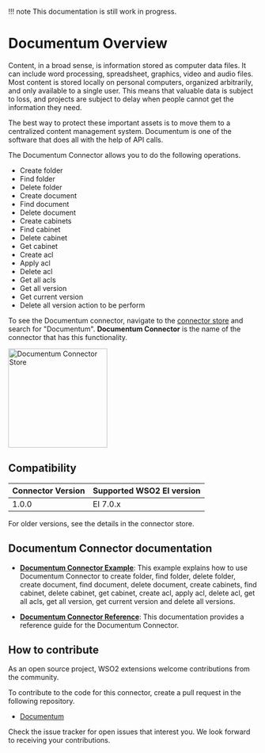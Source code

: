 !!! note
    This documentation is still work in progress.


# Documentum Overview

Content, in a broad sense, is information stored as computer data files. It can include word processing, spreadsheet, graphics, video and audio files. Most content is stored locally on personal computers, organized arbitrarily, and only available to a single user. This means that valuable data is subject to loss, and projects are subject to delay when people cannot get the information they need.

The best way to protect these important assets is to move them to a centralized content management system. Documentum is one of the software that does all with the help of API calls. 

The Documentum Connector allows you to do the following operations.

* Create folder 
* Find folder
* Delete folder
* Create document 
* Find document
* Delete document 
* Create cabinets
* Find cabinet
* Delete cabinet 
* Get cabinet 
* Create acl 
* Apply acl 
* Delete acl
* Get all acls
* Get all version
* Get current version
* Delete all version action to be perform

To see the Documentum connector, navigate to the [connector store](https://store.wso2.com/store/assets/esbconnector/list) and search for "Documentum". **Documentum Connector** is the name of the connector that has this functionality.

<img src="../../../../assets/img/connectors/db-event-store.png" title="Documentum Connector Store" width="200" alt="Documentum Connector Store"/>

## Compatibility

| Connector Version | Supported WSO2 EI version |
| ------------- |-------------|
| 1.0.0    | EI 7.0.x |

For older versions, see the details in the connector store.

## Documentum Connector documentation

* **[Documentum Connector Example](documentum-example.md)**: This example explains how to use Documentum Connector to create folder, find folder, delete folder, create document, find document, delete document, create cabinets, find cabinet, delete cabinet, get cabinet, create acl, apply acl, delete acl, get all acls, get all version, get current version and delete all versions. 

* **[Documentum Connector Reference](documentum-reference.md)**: This documentation provides a reference guide for the Documentum Connector.

## How to contribute

As an open source project, WSO2 extensions welcome contributions from the community. 

To contribute to the code for this connector, create a pull request in the following repository. 

* [Documentum](https://github.com/wso2-extensions/esb-documentum)

Check the issue tracker for open issues that interest you. We look forward to receiving your contributions.
